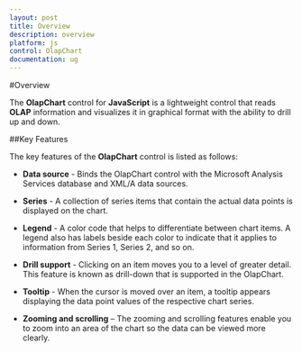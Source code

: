 ```yaml
---
layout: post
title: Overview
description: overview
platform: js
control: OlapChart
documentation: ug
---
```


#Overview

The **OlapChart** control for **JavaScript** is a lightweight control that reads **OLAP** information and visualizes it in graphical format with the ability to drill up and down.

##Key Features

The key features of the **OlapChart** control is listed as follows:

* **Data source** - Binds the OlapChart control with the Microsoft Analysis Services database and XML/A data sources.

* **Series** - A collection of series items that contain the actual data points is displayed on the chart.

* **Legend** - A color code that helps to differentiate between chart items. A legend also has labels beside each color to indicate that it applies to information from Series 1, Series 2, and so on.

* **Drill support** - Clicking on an item moves you to a level of greater detail. This feature is known as drill-down that is supported in the OlapChart. 

* **Tooltip** - When the cursor is moved over an item, a tooltip appears displaying the data point values of the respective chart series.

* **Zooming and scrolling** – The zooming and scrolling features enable you to zoom into an area of the chart so the data can be viewed more clearly.



